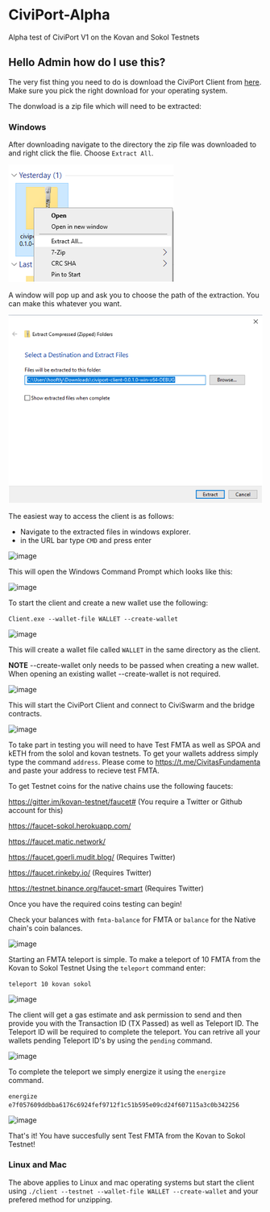 # CiviPort-Alpha
Alpha test of CiviPort V1 on the Kovan and Sokol Testnets

## Hello Admin how do I use this?

The very fist thing you need to do is download the CiviPort Client from [here](https://github.com/Civitas-Fundamenta/CiviPort-Alpha/releases). Make sure you pick the right download for your operating system.

The donwload is a zip file which will need to be extracted:

### Windows

After downloading navigate to the directory the zip file was downloaded to and right click the flie.  Choose `Extract All`.

![Extract1](https://github.com/Civitas-Fundamenta/CiviPort-Alpha/blob/main/extract1.png)

A window will pop up and ask you to choose the path of the extraction.  You can make this whatever you want.

![Extract2](https://github.com/Civitas-Fundamenta/CiviPort-Alpha/blob/main/extract2.png)

The easiest way to access the client is as follows:

- Navigate to the extracted files in windows explorer.
- in the URL bar type `CMD` and press enter

![image](https://user-images.githubusercontent.com/41549105/111911676-293d2800-8a2c-11eb-9471-d7f885b4f4c0.png)

This will open the Windows Command Prompt which looks like this:

![image](https://user-images.githubusercontent.com/41549105/116725994-ec0b7480-a99f-11eb-87be-3293d8857e04.png)

To start the client and create a new wallet use the following:

`Client.exe --wallet-file WALLET --create-wallet`

![image](https://user-images.githubusercontent.com/41549105/111911980-445c6780-8a2d-11eb-9993-b97c14d2d422.png)

This will create a wallet file called `WALLET` in the same directory as the client.  

**NOTE** --create-wallet only needs to be passed when creating a new wallet.  When opening an existing wallet --create-wallet is not required.

![image](https://user-images.githubusercontent.com/41549105/111912044-808fc800-8a2d-11eb-96a8-7c4f2ceecd9f.png)

This will start the CiviPort Client and connect to CiviSwarm and the bridge contracts. 

![image](https://user-images.githubusercontent.com/41549105/111912034-7077e880-8a2d-11eb-9512-acc8d7e03098.png)

To take part in testing you will need to have Test FMTA as well as SPOA and kETH from the solol and kovan testnets.  To get your wallets address simply type the command `address`.  Please come to https://t.me/CivitasFundamenta and paste your address to recieve test FMTA.  

To get Testnet coins for the native chains use the following faucets:

https://gitter.im/kovan-testnet/faucet# (You require a Twitter or Github account for this)

https://faucet-sokol.herokuapp.com/

https://faucet.matic.network/

https://faucet.goerli.mudit.blog/ (Requires Twitter)

https://faucet.rinkeby.io/ (Requires Twitter)

https://testnet.binance.org/faucet-smart (Requires Twitter)

Once you have the required coins testing can begin!

Check your balances with `fmta-balance` for FMTA or `balance` for the Native chain's coin balances.

![image](https://user-images.githubusercontent.com/41549105/111928595-b064bd00-8a79-11eb-907e-84dc41d5b157.png)

Starting an FMTA teleport is simple. To make a teleport of 10 FMTA from the Kovan to Sokol Testnet Using the `teleport` command enter:

`teleport 10 kovan sokol`

![image](https://user-images.githubusercontent.com/41549105/111928909-9e374e80-8a7a-11eb-8477-a1a5b5299776.png)

The client will get a gas estimate and ask permission to send and then provide you with the Transaction ID (TX Passed) as well as Teleport ID.  The Teleport ID will be required to complete the teleport.  You can retrive all your wallets pending Teleport ID's by using the `pending` command.

![image](https://user-images.githubusercontent.com/41549105/111929096-0a19b700-8a7b-11eb-9101-06b91e309dac.png)

To complete the teleport we simply energize it using the `energize` command.

`energize e7f057609ddbba6176c6924fef9712f1c51b595e09cd24f607115a3c0b342256`

![image](https://user-images.githubusercontent.com/41549105/111929192-43eabd80-8a7b-11eb-912a-132a9a1c50db.png)

That's it!  You have succesfully sent Test FMTA from the Kovan to Sokol Testnet!

### Linux and Mac

The above applies to Linux and mac operating systems but start the client using `./client --testnet --wallet-file WALLET --create-wallet` and your prefered method for unzipping.



